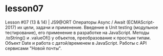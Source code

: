 # lesson07
Lesson #07 (13 &amp; 14) | JS9@ORT Операторы Async / Await (ECMAScript-2017) их цели, задачи и применение. Введение в Unit testing (модульное тестирование), его применение в разработке на JavaScript. Методы .toString() и .valueOf() у объектов, преобразование к простым типам. Объект Date и работа с датой/временем в JavaScript. Работы с API сервисами "Новой почты".
